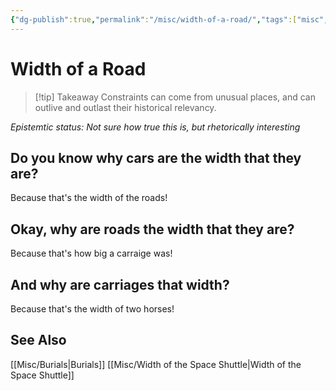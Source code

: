 ```yaml
---
{"dg-publish":true,"permalink":"/misc/width-of-a-road/","tags":["misc","wisdom-of-the-ancients","constraints"],"noteIcon":""}
---
```



# Width of a Road
 
>[!tip] Takeaway
>Constraints can come from unusual places, and can outlive and outlast their historical relevancy.

*Epistemtic status: Not sure how true this is, but rhetorically interesting*

## Do you know why cars are the width that they are?

Because that's the width of the roads!

## Okay, why are roads the width that they are?

Because that's how big a carraige was!

## And why are carriages that width?

Because that's the width of two horses!

## See Also
[[Misc/Burials\|Burials]]
[[Misc/Width of the Space Shuttle\|Width of the Space Shuttle]]